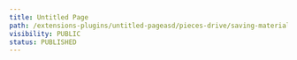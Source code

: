 ```yaml
---
title: Untitled Page
path: /extensions-plugins/untitled-pageasd/pieces-drive/saving-materials
visibility: PUBLIC
status: PUBLISHED
---
```



